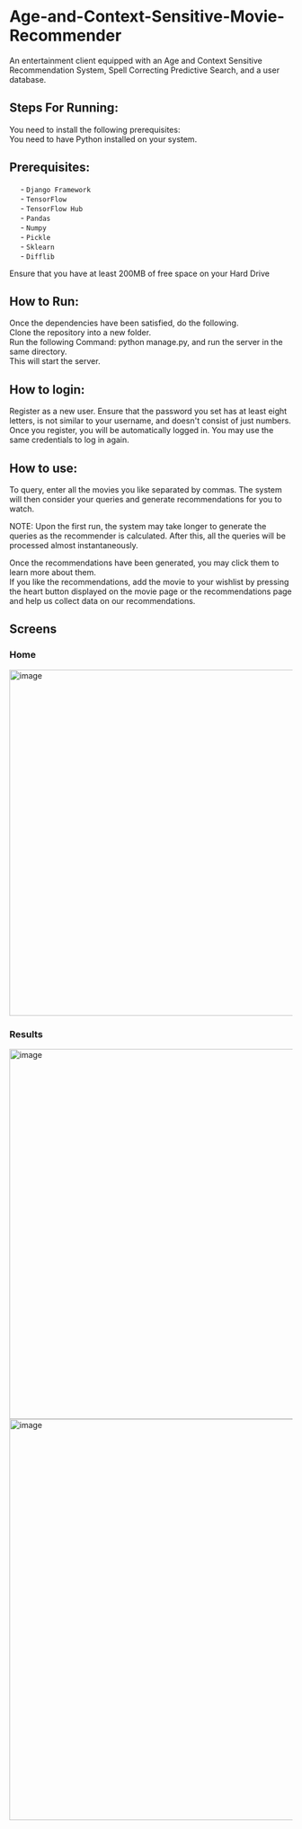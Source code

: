 # Age-and-Context-Sensitive-Movie-Recommender
An entertainment client equipped with an Age and Context Sensitive Recommendation System, Spell Correcting Predictive Search, and a user database.

## Steps For Running:
You need to install the following prerequisites: <br>
You need to have Python installed on your system.

## Prerequisites:
&nbsp;&nbsp;&nbsp;&nbsp; - `Django Framework`<br>
&nbsp;&nbsp;&nbsp;&nbsp; - `TensorFlow`<br>
&nbsp;&nbsp;&nbsp;&nbsp; - `TensorFlow Hub`<br>
&nbsp;&nbsp;&nbsp;&nbsp; - `Pandas`<br>
&nbsp;&nbsp;&nbsp;&nbsp; - `Numpy`<br>
&nbsp;&nbsp;&nbsp;&nbsp; - `Pickle`<br>
&nbsp;&nbsp;&nbsp;&nbsp; - `Sklearn`<br>
&nbsp;&nbsp;&nbsp;&nbsp; - `Difflib`<br>

Ensure that you have at least 200MB of free space on your Hard Drive <br>

## How to Run:
Once the dependencies have been satisfied, do the following. <br>
Clone the repository into a new folder. <br>
Run the following Command: python manage.py, and run the server in the same directory. <br>
This will start the server. <br>

## How to login:
Register as a new user. Ensure that the password you set has at least eight letters, is not similar to your username, and doesn't consist of just numbers. <br>
Once you register, you will be automatically logged in. You may use the same credentials to log in again. <br>

## How to use:
To query, enter all the movies you like separated by commas. The system will then consider your queries and generate recommendations for you to watch. <br>

NOTE: Upon the first run, the system may take longer to generate the queries as the recommender is calculated. After this, all the queries will be processed almost instantaneously. <br>

Once the recommendations have been generated, you may click them to learn more about them. <br>
If you like the recommendations, add the movie to your wishlist by pressing the heart button displayed on the movie page or the recommendations page and help us collect data on our recommendations. <br>

## Screens
### Home
<img width="616" alt="image" src="https://github.com/Aman281201/Age-and-Context-Sensitive-Movie-Recommender/assets/74315059/90cd5427-03c7-4dfc-872d-42ab96e94cb6">

### Results

<img width="659" alt="image" src="https://github.com/Aman281201/Age-and-Context-Sensitive-Movie-Recommender/assets/74315059/72856df6-5ed8-4879-bc1d-80a937fc2854">

<img width="714" alt="image" src="https://github.com/Aman281201/Age-and-Context-Sensitive-Movie-Recommender/assets/74315059/f13122dc-d022-49c8-8377-3bf59293cdda">







